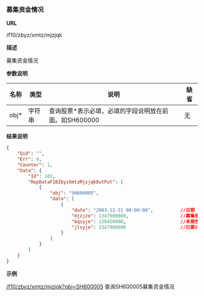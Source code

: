 
### 募集资金情况

**URL**

/f10/zbyz/xmtz/mjzjqk

**描述**

募集资金情况

**参数说明**

|名称|类型|说明|缺省|
| -------- | -------- | -------- | -------- |
|obj\*|字符串|查询股票\*表示必填，必填的字段说明放在前面。如SH600000|无|


**结果说明**

```json
{
    "Qid": "",
    "Err": 0,
    "Counter": 1,
    "Data": {
        "Id": 103,
        "RepDataF10ZbyzXmtzMjzjqkOutPut": [
            {
                "obj": "SH600005",
                "data": [
                    {
                        "date": "2003-12-31 00:00:00",          //日期
                        "mjzjze": 1347900000,                   //募集资金总额
                        "bqsyje": 138450000,                    //本报告期已使用募集资金总额
                        "jlsyje": 1347900000                    //已累计使用募集资金总额
                    }
                ]
            }
        ]
    }
}
```

**示例**

[/f10/zbyz/xmtz/mjzjqk?obj=SH600005]($APIHOST$/f10/zbyz/xmtz/mjzjqk?obj=SH600005)
查询SH600005募集资金情况

